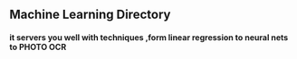 ## Machine Learning Directory


#### it servers you well with techniques ,form linear regression to neural nets to PHOTO OCR
